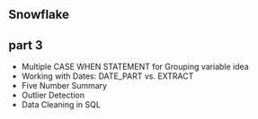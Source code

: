 ## Snowflake

## part 3
- Multiple CASE WHEN STATEMENT for Grouping variable idea
- Working with Dates: DATE_PART vs. EXTRACT
- Five Number Summary
- Outlier Detection
- Data Cleaning in SQL

